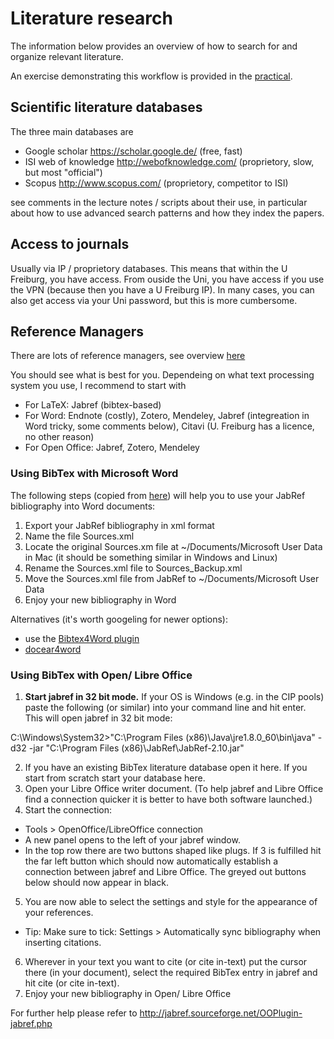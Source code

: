 

# Literature research

The information below provides an overview of how to search for and organize relevant literature.

An exercise demonstrating this workflow is provided in the [practical](https://github.com/florianhartig/ResearchSkills/blob/master/Labs/LiteratureResearch/Practical/Practical_LiteratureResearch.pdf).

## Scientific literature databases

The three main databases are

* Google scholar https://scholar.google.de/ (free, fast)
* ISI web of knowledge http://webofknowledge.com/ (proprietory, slow, but most "official")
* Scopus http://www.scopus.com/ (proprietory, competitor to ISI)

see comments in the lecture notes / scripts about their use, in particular about how to use advanced search patterns and how they index the papers.

## Access to journals

Usually via IP / proprietory databases. This means that within the U Freiburg, you have access. From ouside the Uni, you have access if you use the VPN (because then you have a U Freiburg IP). In many cases, you can also get access via your Uni password, but this is more cumbersome. 

## Reference Managers

There are lots of reference managers, see overview [here](https://en.wikipedia.org/wiki/Comparison_of_reference_management_software) 

You should see what is best for you. Dependeing on what text processing system you use, I recommend to start with 

* For LaTeX: Jabref (bibtex-based)
* For Word: Endnote (costly), Zotero, Mendeley, Jabref (integreation in Word tricky, some comments below), Citavi (U. Freiburg has a licence, no other reason)
* For Open Office: Jabref, Zotero, Mendeley


### Using BibTex with Microsoft Word

The following steps (copied from [here](http://www.ademcan.net/?d=2012/01/30/15/23/05-using-jabref-references-in-word-documents)) will help you to use your JabRef bibliography into Word documents:

1. Export your JabRef bibliography in xml format
2. Name the file Sources.xml
3. Locate the original Sources.xm file at ~/Documents/Microsoft User Data in Mac (it should be something similar in Windows and Linux)
4. Rename the Sources.xml file to Sources_Backup.xml
5. Move the Sources.xml file from JabRef to ~/Documents/Microsoft User Data
6. Enjoy your new bibliography in Word

Alternatives (it's worth googeling for newer options): 

* use the [Bibtex4Word plugin](http://www.ee.ic.ac.uk/hp/staff/dmb/perl)
* [docear4word](http://www.docear.org/software/add-ons/docear4word/download/)


### Using BibTex with Open/ Libre Office

1. **Start jabref in 32 bit mode.** If your OS is Windows (e.g. in the CIP pools) paste the following (or similar) into your command line and hit enter. This will open jabref in 32 bit mode: 

C:\Windows\System32>"C:\Program Files (x86)\Java\jre1.8.0_60\bin\java" -d32 -jar
"C:\Program Files (x86)\JabRef\JabRef-2.10.jar"

2. If you have an existing BibTex literature database open it here. If you start from scratch start your database here.
3. Open your Libre Office writer document. (To help jabref and Libre Office find a connection quicker it is better to have both software launched.)
4. Start the connection: 
  - Tools > OpenOffice/LibreOffice connection
  - A new panel opens to the left of your jabref window.
  - In the top row there are two buttons shaped like plugs. If 3 is fulfilled hit the far left button which should now automatically establish a connection between jabref and Libre Office. The greyed out buttons below should now appear in black.
5. You are now able to select the settings and style for the appearance of your references.
  - Tip: Make sure to tick: Settings > Automatically sync bibliography when inserting citations.
6. Wherever in your text you want to cite (or cite in-text) put the cursor there (in your document), select the required BibTex entry in jabref and hit cite (or cite in-text).
7. Enjoy your new bibliography in Open/ Libre Office

For further help please refer to http://jabref.sourceforge.net/OOPlugin-jabref.php
